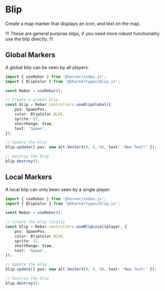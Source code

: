 # Blip

Create a map marker that displays an icon, and text on the map.

!!!
These are general purpose blips, if you need more robust functionality use the blip directly.
!!!

## Global Markers

A global blip can be seen by all players.

```ts
import { useRebar } from '@Server/index.js';
import { BlipColor } from '@Shared/types/blip.js';

const Rebar = useRebar();

// Create a global blip
const blip = Rebar.controllers.useBlipGlobal({
    pos: SpawnPos,
    color: BlipColor.BLUE,
    sprite: 57,
    shortRange: true,
    text: 'Spawn',
});

// Update the blip
blip.update({ pos: new alt.Vector3(0, 0, 0), text: 'New Text!' });

// Destroy the blip
blip.destroy();
```

## Local Markers

A local blip can only been seen by a single player.

```ts
import { useRebar } from '@Server/index.js';
import { BlipColor } from '@Shared/types/blip.js';

const Rebar = useRebar();

// Create the blip locally
const blip = Rebar.controllers.useBlipLocal(player, {
    pos: SpawnPos,
    color: BlipColor.BLUE,
    sprite: 57,
    shortRange: true,
    text: 'Spawn',
});

// Update the blip
blip.update({ pos: new alt.Vector3(0, 0, 0), text: 'New Text!' });

// Destroy the blip
blip.destroy();
```
